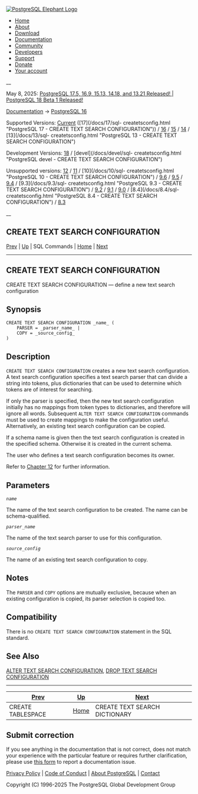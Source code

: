[ ![PostgreSQL Elephant Logo](/media/img/about/press/elephant.png) ](/)

  * [Home](/ "Home")
  * [About](/about/ "About")
  * [Download](/download/ "Download")
  * [Documentation](/docs/ "Documentation")
  * [Community](/community/ "Community")
  * [Developers](/developer/ "Developers")
  * [Support](/support/ "Support")
  * [Donate](/about/donate/ "Donate")
  * [Your account](/account/ "Your account")

__

May 8, 2025: [ PostgreSQL 17.5, 16.9, 15.13, 14.18, and 13.21 Released! ](/about/news/postgresql-175-169-1513-1418-and-1321-released-3072/) | [ PostgreSQL 18 Beta 1 Released! ](/about/news/postgresql-18-beta-1-released-3070/)

[Documentation](/docs/ "Documentation") -> [PostgreSQL
16](/docs/16/index.html)

Supported Versions: [Current](/docs/current/sql-createtsconfig.html
"PostgreSQL 17 - CREATE TEXT SEARCH CONFIGURATION") ([17](/docs/17/sql-
createtsconfig.html "PostgreSQL 17 - CREATE TEXT SEARCH CONFIGURATION")) /
[16](/docs/16/sql-createtsconfig.html "PostgreSQL 16 - CREATE TEXT SEARCH
CONFIGURATION") / [15](/docs/15/sql-createtsconfig.html "PostgreSQL 15 -
CREATE TEXT SEARCH CONFIGURATION") / [14](/docs/14/sql-createtsconfig.html
"PostgreSQL 14 - CREATE TEXT SEARCH CONFIGURATION") / [13](/docs/13/sql-
createtsconfig.html "PostgreSQL 13 - CREATE TEXT SEARCH CONFIGURATION")

Development Versions: [18](/docs/18/sql-createtsconfig.html "PostgreSQL 18 -
CREATE TEXT SEARCH CONFIGURATION") / [devel](/docs/devel/sql-
createtsconfig.html "PostgreSQL devel - CREATE TEXT SEARCH CONFIGURATION")

Unsupported versions: [12](/docs/12/sql-createtsconfig.html "PostgreSQL 12 -
CREATE TEXT SEARCH CONFIGURATION") / [11](/docs/11/sql-createtsconfig.html
"PostgreSQL 11 - CREATE TEXT SEARCH CONFIGURATION") / [10](/docs/10/sql-
createtsconfig.html "PostgreSQL 10 - CREATE TEXT SEARCH CONFIGURATION") /
[9.6](/docs/9.6/sql-createtsconfig.html "PostgreSQL 9.6 - CREATE TEXT SEARCH
CONFIGURATION") / [9.5](/docs/9.5/sql-createtsconfig.html "PostgreSQL 9.5 -
CREATE TEXT SEARCH CONFIGURATION") / [9.4](/docs/9.4/sql-createtsconfig.html
"PostgreSQL 9.4 - CREATE TEXT SEARCH CONFIGURATION") / [9.3](/docs/9.3/sql-
createtsconfig.html "PostgreSQL 9.3 - CREATE TEXT SEARCH CONFIGURATION") /
[9.2](/docs/9.2/sql-createtsconfig.html "PostgreSQL 9.2 - CREATE TEXT SEARCH
CONFIGURATION") / [9.1](/docs/9.1/sql-createtsconfig.html "PostgreSQL 9.1 -
CREATE TEXT SEARCH CONFIGURATION") / [9.0](/docs/9.0/sql-createtsconfig.html
"PostgreSQL 9.0 - CREATE TEXT SEARCH CONFIGURATION") / [8.4](/docs/8.4/sql-
createtsconfig.html "PostgreSQL 8.4 - CREATE TEXT SEARCH CONFIGURATION") /
[8.3](/docs/8.3/sql-createtsconfig.html "PostgreSQL 8.3 - CREATE TEXT SEARCH
CONFIGURATION")

__

CREATE TEXT SEARCH CONFIGURATION  
---  
[Prev](sql-createtablespace.html "CREATE TABLESPACE")  | [Up](sql-commands.html "SQL Commands") | SQL Commands | [Home](index.html "PostgreSQL 16.9 Documentation") |  [Next](sql-createtsdictionary.html "CREATE TEXT SEARCH DICTIONARY")  
  
* * *

## CREATE TEXT SEARCH CONFIGURATION

CREATE TEXT SEARCH CONFIGURATION — define a new text search configuration

## Synopsis

    
    
    CREATE TEXT SEARCH CONFIGURATION _name_ (
        PARSER = _parser_name_ |
        COPY = _source_config_
    )
    

## Description

`CREATE TEXT SEARCH CONFIGURATION` creates a new text search configuration. A
text search configuration specifies a text search parser that can divide a
string into tokens, plus dictionaries that can be used to determine which
tokens are of interest for searching.

If only the parser is specified, then the new text search configuration
initially has no mappings from token types to dictionaries, and therefore will
ignore all words. Subsequent `ALTER TEXT SEARCH CONFIGURATION` commands must
be used to create mappings to make the configuration useful. Alternatively, an
existing text search configuration can be copied.

If a schema name is given then the text search configuration is created in the
specified schema. Otherwise it is created in the current schema.

The user who defines a text search configuration becomes its owner.

Refer to [Chapter 12](textsearch.html "Chapter 12. Full Text Search") for
further information.

## Parameters

_`name`_

    

The name of the text search configuration to be created. The name can be
schema-qualified.

_`parser_name`_

    

The name of the text search parser to use for this configuration.

_`source_config`_

    

The name of an existing text search configuration to copy.

## Notes

The `PARSER` and `COPY` options are mutually exclusive, because when an
existing configuration is copied, its parser selection is copied too.

## Compatibility

There is no `CREATE TEXT SEARCH CONFIGURATION` statement in the SQL standard.

## See Also

[ALTER TEXT SEARCH CONFIGURATION](sql-altertsconfig.html "ALTER TEXT SEARCH
CONFIGURATION"), [DROP TEXT SEARCH CONFIGURATION](sql-droptsconfig.html "DROP
TEXT SEARCH CONFIGURATION")

* * *

[Prev](sql-createtablespace.html "CREATE TABLESPACE")  | [Up](sql-commands.html "SQL Commands") |  [Next](sql-createtsdictionary.html "CREATE TEXT SEARCH DICTIONARY")  
---|---|---  
CREATE TABLESPACE  | [Home](index.html "PostgreSQL 16.9 Documentation") |  CREATE TEXT SEARCH DICTIONARY  
  
## Submit correction

If you see anything in the documentation that is not correct, does not match
your experience with the particular feature or requires further clarification,
please use [this form](/account/comments/new/16/sql-createtsconfig.html/) to
report a documentation issue.

[Privacy Policy](/about/privacypolicy) | [Code of Conduct](/about/policies/coc/) | [About PostgreSQL](/about/) | [Contact](/about/contact/)  

Copyright (C) 1996-2025 The PostgreSQL Global Development Group

